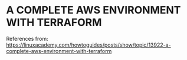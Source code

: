 # A COMPLETE AWS ENVIRONMENT WITH TERRAFORM
References from:
https://linuxacademy.com/howtoguides/posts/show/topic/13922-a-complete-aws-environment-with-terraform

